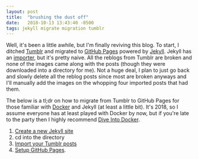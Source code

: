 ```yaml
---
layout: post
title:  "brushing the dust off"
date:   2018-10-13 13:43:40 -0500
tags: jekyll migrate migration tumblr
---
```

Well, it's been a little awhile, but I'm finally reviving this blog. To start, I ditched [Tumblr](https://userdel.tumblr.com) and migrated to [GitHub Pages](https://pages.github.com/) powered by [Jekyll](https://jekyllrb.com/).  Jekyll has an [importer](https://import.jekyllrb.com/docs/tumblr/), but it's pretty naive. All the reblogs from Tumblr are broken and none of the images came along with the posts (though they were downloaded into a directory for me). Not a huge deal, I plan to just go back and slowly delete all the reblog posts since most are broken anyways and I'll manually add the images on the whopping four imported posts that had them.

The below is a tl;dr on how to migrate from Tumblr to GitHub Pages for those familiar with [Docker](https://docker.com) and Jekyll (at least a little bit).  It's 2018, so I assume everyone has at least played with Docker by now, but if you're late to the party then I highly recommend [Dive Into Docker](https://diveintodocker.com).

1. [Create a new Jekyll site](https://github.com/envygeeks/jekyll-docker/blob/master/README.md#docker-compose)
2. cd into the directory
3. [Import your Tumblr posts](https://github.com/irlrobot/dockerfiles/tree/master/jekyll-import-tumblr)
4. [Setup GitHub Pages](https://help.github.com/articles/configuring-a-publishing-source-for-github-pages/).